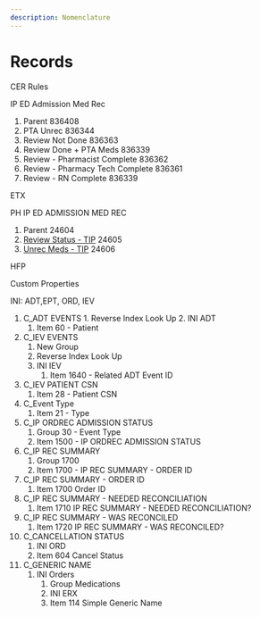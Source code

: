 ```yaml
---
description: Nomenclature
---
```


# Records

CER Rules

IP ED Admission Med Rec

1. Parent                                                                     836408
2. PTA Unrec                                                              836344&#x20;
3. Review Not Done                                                  836363
4. Review Done + PTA Meds                                  836339  &#x20;
5. Review - Pharmacist Complete                        836362&#x20;
6. Review - Pharmacy Tech Complete                 836361
7. Review - RN Complete                                        836339



ETX

PH IP ED ADMISSION MED REC

1. Parent                                                                   24604
2. [Review Status - TIP](etx/)                                           24605
3. [Unrec Meds - TIP](etx/)                                               24606  &#x20;



HFP

Custom Properties&#x20;

INI: ADT,EPT, ORD, IEV&#x20;

1. C\_ADT EVENTS
   1.      Reverse Index Look Up
   2. INI ADT
      1. Item 60 - Patient
2. C\_IEV EVENTS
   1. New Group
   2. Reverse Index Look Up
   3. INI IEV
      1. Item 1640 - Related ADT Event ID
3. C\_IEV PATIENT CSN
   1. Item 28 - Patient CSN
4. C\_Event Type
   1. Item 21 - Type
5. C\_IP ORDREC ADMISSION STATUS
   1. Group 30 - Event Type
   2. Item 1500 - IP ORDREC ADMISSION STATUS
6. C\_IP REC SUMMARY
   1. Group 1700
   2. Item 1700 - IP REC SUMMARY - ORDER ID
7. C\_IP REC SUMMARY - ORDER ID
   1. Item 1700 Order ID
8. C\_IP REC SUMMARY - NEEDED RECONCILIATION
   1. Item 1710 IP REC SUMMARY - NEEDED RECONCILIATION?
9. C\_IP REC SUMMARY - WAS RECONCILED
   1. Item 1720 IP REC SUMMARY - WAS RECONCILED?
10. C\_CANCELLATION STATUS
    1. INI ORD
    2. Item 604 Cancel Status
11. C\_GENERIC NAME
    1. INI Orders
       1. Group Medications
       2. INI ERX
       3. Item 114 Simple Generic Name
